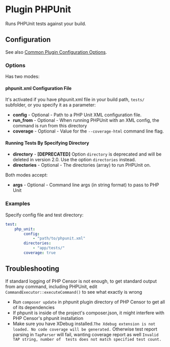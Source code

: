 Plugin PHPUnit
==============

Runs PHPUnit tests against your build.

Configuration
-------------

See also [Common Plugin Configuration Options](../plugin_common_options.md).

### Options

Has two modes:

#### phpunit.xml Configuration File

It's activated if you have phpunit.xml file in your build path, `tests/` subfolder, or you specify it as a parameter:

* **config** - Optional - Path to a PHP Unit XML configuration file.
* **run_from** - Optional - When running PHPUnit with an XML config, the command is run from this directory
* **coverage** - Optional - Value for the `--coverage-html` command line flag.

#### Running Tests By Specifying Directory

* **directory** - **[DEPRECATED]** Option `directory` is deprecated and will be deleted in version 2.0. Use the option 
`directories` instead.
* **directories** - Optional - The directories (array) to run PHPUnit on.

Both modes accept:
* **args** - Optional - Command line args (in string format) to pass to PHP Unit

### Examples

Specify config file and test directory:
```yml
test:
    php_unit:
        config:
            - "path/to/phpunit.xml"
        directories:
            - "app/tests/"
        coverage: true
```

Troubleshooting
---------------

If standard logging of PHP Censor is not enough, to get standard output from any command, including PHPUnit, edit 
`CommandExecutor::executeCommand()` to see what exactly is wrong
* Run `composer update` in phpunit plugin directory of PHP Censor to get all of its dependencies
* If phpunit is inside of the project's composer.json, it might interfere with PHP Censor's phpunit installation
* Make sure you have XDebug installed.`The Xdebug extension is not loaded. No code coverage will be generated.`
Otherwise test report parsing in `TapParser` will fail, wanting coverage report as well `Invalid TAP string, number of 
tests does not match specified test count.`
